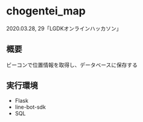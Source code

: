 # chogentei_map
2020.03.28, 29「LGDKオンラインハッカソン」

## 概要
ビーコンで位置情報を取得し、データベースに保存する

## 実行環境
- Flask
- line-bot-sdk
- SQL 
